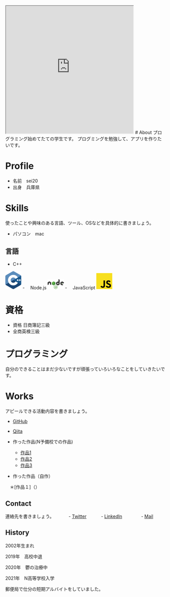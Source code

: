 
<iframe src="https://openprocessing.org/sketch/1518852/embed/" width="400" height="400"></iframe>
# <a name="header-1-8f7f4c1ce7a4f933663d10543562b096"></a> About
プログラミング始めてたての学生です。
プログミングを勉強して、アプリを作りたいです。

#  Profile

- 名前　sei20
- 出身　兵庫県　　
　
#  Skills

使ったことや興味のある言語、ツール、OSなどを具体的に書きましょう。

- パソコン　mac

## 言語　
- C++ 

<img src="c-plusplus.svg" width="10%">
-　 Node.js


 <img src="nodejs.svg" width="10%">
-　 JavaScript 

 
 <img src="javascript.svg" width="10%">

# 資格
- 資格 日商簿記三級
- 全商英検三級

# プログラミング
自分のできることはまだ少ないですが頑張っていろいろなことをしていきたいです。

#  Works
アピールできる活動内容を書きましょう。
- [GitHub](https://github.com/sei20)
- [Qiita](QiitaのURL)
- 作った作品(N予備校での作品)
  - [作品1](https://sei20.github.io/develop/)
  - [作品2](https://sei20.github.io/assessment/assessment.html)
  - [作品3](https://sei20.github.io/dino-game/dino.html)

- 作った作品（自作）　

　＊[作品１]（）
　　　


## Contact
連絡先を書きましょう。
　　　- [Twitter](TwitterプロフィールのURL)
　　　- [LinkedIn](LinkedInプロフィールのURL)　
　　　- [Mail](mailto:メールアドレス)
　　　
## History
2002年生まれ

2019年　高校中退

2020年　鬱の治療中

2021年　N高等学校入学

 郵便局で仕分の短期アルバイトをしていました。

